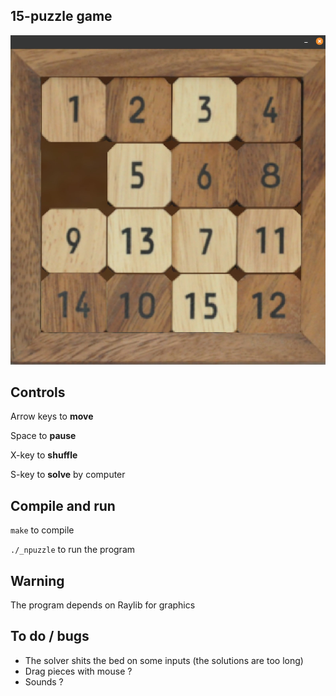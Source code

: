 ## 15-puzzle game

![Alt text](/ass/ui.jpg?raw=true "UI")

## Controls
Arrow keys to **move**

Space to **pause**

X-key to **shuffle**

S-key to **solve** by computer

## Compile and run
`make` to compile

`./_npuzzle` to run the program

## Warning

The program depends on Raylib for graphics

## To do / bugs
- The solver shits the bed on some inputs (the solutions are too long)
- Drag pieces with mouse ?
- Sounds ?